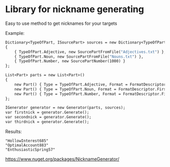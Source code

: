 # Library for nickname generating

Easy to use method to get nicknames for your targets

Example:

```1
Dictionary<TypeOfPart, ISourcePart> sources = new Dictionary<TypeOfPart, ISourcePart>()
{
    { TypeOfPart.Adjective, new SourcePartFromFile("Adjectives.txt") },
    { TypeOfPart.Noun, new SourcePartFromFile("Nouns.txt") },
    { TypeOfPart.Number, new SourcePartNumber(1000) }
};

List<Part> parts = new List<Part>()
{
    new Part() { Type = TypeOfPart.Adjective, Format = FormatDescriptor.FirstUppercase },
    new Part() { Type = TypeOfPart.Noun, Format = FormatDescriptor.FirstUppercase },
    new Part() { Type = TypeOfPart.Number, Format = FormatDescriptor.FirstUppercase }
};

IGenerator generator = new Generator(parts, sources);
var firstnick = generator.Generate();
var secondnick = generator.Generate();
var thirdnick = generator.Generate(); 
```

Results:

    "HollowInterest685"
    "OptimalAccount883"
    "EnthusiasticSpring57"
    
https://www.nuget.org/packages/NicknameGenerator/
